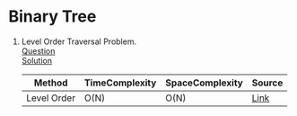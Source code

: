 # Binary Tree
1. Level Order Traversal Problem.
   <br /> [Question](/8.%20Binary%20Tree/docs/1.BinaryTree-Question1.jpg)
   <br /> [Solution](/8.%20Binary%20Tree/1.question1-solution.cpp)
   <br />

   | Method | TimeComplexity | SpaceComplexity | Source |
   |---|---|---|---|
   | Level Order | O(N) | O(N) | [Link](/8.%20Binary%20Tree/1.question1-solution.cpp) |
